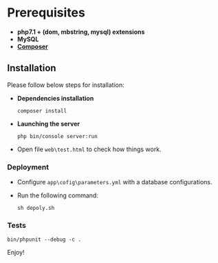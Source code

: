 Prerequisites
==============
* **php7.1 + (dom, mbstring, mysql) extensions**
* **MySQL**
* [**Composer**][1]

Installation
--------------

Please follow below steps for installation:

  * **Dependencies installation**

        composer install

  * **Launching the server**

        php bin/console server:run

  * Open file `web\test.html` to check how things work.

### Deployment

  * Configure `app\cofig\parameters.yml` with a database configurations.
  * Run the following command:

        sh depoly.sh

### Tests

    bin/phpunit --debug -c .

Enjoy!

[1]:  https://getcomposer.org/download/


